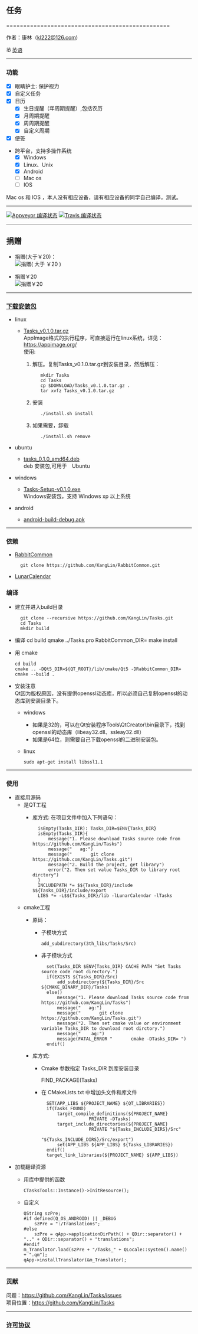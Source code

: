## 任务

================================================

作者：康林（kl222@126.com)

[<img src="Resource/Image/English.png" alt="英语" title="英语" width="16" height="16" />英语](README.md)

------------------------------------------------

### 功能

- [x] 眼睛护士: 保护视力
- [x] 自定义任务
- [x] 日历
    - [x] 生日提醒（年周期提醒）,包括农历
    - [x] 月周期提醒
    - [x] 周周期提醒
    - [x] 自定义周期
- [x] 便签
- 跨平台，支持多操作系统
  + [x] Windows
  + [x] Linux、Unix
  + [x] Android
  + [ ] Mac os
  + [ ] IOS

Mac os 和 IOS ，本人没有相应设备，请有相应设备的同学自己编译，测试。

------------------------------------------------

[![Appveyor 编译状态](https://ci.appveyor.com/api/projects/status/hw8wsnwinrnohhda/branch/master?svg=true)](https://ci.appveyor.com/project/KangLin/tasks/branch/master)
[![Travis 编译状态](https://travis-ci.org/KangLin/Tasks.svg?branch=master)](https://travis-ci.org/KangLin/Tasks)

------------------------------------------------

## 捐赠
- 捐赠(大于￥20)：  
![捐赠( 大于 ￥20 )](https://github.com/KangLin/RabbitCommon/raw/master/Src/Resource/image/Contribute.png "捐赠(大于￥20)")

- 捐赠￥20  
![捐赠￥20](https://github.com/KangLin/RabbitCommon/raw/master/Src/Resource/image/Contribute20.png "捐赠￥20")

------------------------------------------------

### [下载安装包](https://github.com/KangLin/Tasks/releases/latest)

- linux
    - [Tasks_v0.1.0.tar.gz](https://github.com/KangLin/Tasks/releases/download/v0.1.0/Tasks_v0.1.0.tar.gz)  
      AppImage格式的执行程序，可直接运行在linux系统，详见：https://appimage.org/  
      使用:    
      1. 解压。复制Tasks_v0.1.0.tar.gz到安装目录，然后解压：

                mkdir Tasks
                cd Tasks
                cp $DOWNLOAD/Tasks_v0.1.0.tar.gz .
                tar xvfz Tasks_v0.1.0.tar.gz

      2. 安装
        
                ./install.sh install
        
      3. 如果需要，卸载
        
                ./install.sh remove

- ubuntu
    - [tasks_0.1.0_amd64.deb](https://github.com/KangLin/Tasks/releases/download/v0.1.0/tasks_0.1.0_amd64.deb)  
  deb 安装包,可用于　Ubuntu
  
- windows
    - [Tasks-Setup-v0.1.0.exe](https://github.com/KangLin/Tasks/releases/download/v0.1.0/Tasks-Setup-v0.1.0.exe)  
  Windows安装包，支持 Windows xp 以上系统 

- android
    + [android-build-debug.apk](https://github.com/KangLin/Tasks/releases/download/v0.1.0/android-build-debug.apk)

------------------------------------------------

### 依赖
- [RabbitCommon](https://github.com/KangLin/RabbitCommon)
  
        git clone https://github.com/KangLin/RabbitCommon.git

- [LunarCalendar](https://github.com/KangLin/LunarCalendar)

### 编译
- 建立并进入build目录

        git clone --recursive https://github.com/KangLin/Tasks.git
        cd Tasks
        mkdir build

- 编译
        cd build
        qmake ../Tasks.pro RabbitCommon_DIR=
        make install

- 用 cmake

      cd build
      cmake .. -DQt5_DIR=${QT_ROOT}/lib/cmake/Qt5 -DRabbitCommon_DIR=
      cmake --build .
      
- 安装注意  
Qt因为版权原因，没有提供openssl动态库，所以必须自己复制openssl的动态库到安装目录下。
    + windows
        - 如果是32的，可以在Qt安装程序Tools\QtCreator\bin目录下，找到openssl的动态库（libeay32.dll、ssleay32.dll）
        - 如果是64位，则需要自己下载openssl的二进制安装包。
    + linux
    
        ```
        sudo apt-get install libssl1.1
        ```
    
------------------------------------------------

### 使用
- 直接用源码
  + 是QT工程
    - 库方式:
    在项目文件中加入下列语句：

            isEmpty(Tasks_DIR): Tasks_DIR=$ENV{Tasks_DIR}
            isEmpty(Tasks_DIR){
                message("1. Please download Tasks source code from https://github.com/KangLin/Tasks")
                message("   ag:")
                message("       git clone https://github.com/KangLin/Tasks.git")
                message("2. Build the project, get library")
                error("2. Then set value Tasks_DIR to library root dirctory")
            }
            INCLUDEPATH *= $${Tasks_DIR}/include $${Tasks_DIR}/include/export
            LIBS *= -L$${Tasks_DIR}/lib -lLunarCalendar -lTasks

  + cmake工程
    - 原码：
        + 子模块方式
  
              add_subdirectory(3th_libs/Tasks/Src)
      
        + 非子模块方式
    
                set(Tasks_DIR $ENV{Tasks_DIR} CACHE PATH "Set Tasks source code root directory.")
                if(EXISTS ${Tasks_DIR}/Src)
                    add_subdirectory(${Tasks_DIR}/Src ${CMAKE_BINARY_DIR}/Tasks)
                else()
                    message("1. Please download Tasks source code from https://github.com/KangLin/Tasks")
                    message("   ag:")
                    message("       git clone https://github.com/KangLin/Tasks.git")
                    message("2. Then set cmake value or environment variable Tasks_DIR to download root dirctory.")
                    message("    ag:")
                    message(FATAL_ERROR "       cmake -DTasks_DIR= ")
                endif()
                
    - 库方式:
    
        + Cmake 参数指定 Tasks_DIR 到库安装目录
        
            FIND_PACKAGE(Tasks)
        
        + 在 CMakeLists.txt 中增加头文件和库文件
        
                SET(APP_LIBS ${PROJECT_NAME} ${QT_LIBRARIES})
                if(Tasks_FOUND)
                    target_compile_definitions(${PROJECT_NAME}
                                PRIVATE -DTasks)
                    target_include_directories(${PROJECT_NAME}
                                PRIVATE "${Tasks_INCLUDE_DIRS}/Src"
                                        "${Tasks_INCLUDE_DIRS}/Src/export")
                    set(APP_LIBS ${APP_LIBS} ${Tasks_LIBRARIES})
                endif()
                target_link_libraries(${PROJECT_NAME} ${APP_LIBS})
        
- 加载翻译资源
  + 用库中提供的函数

        CTasksTools::Instance()->InitResource();

  + 自定义
  
        QString szPre;    
        #if defined(Q_OS_ANDROID) || _DEBUG
            szPre = ":/Translations";
        #else
            szPre = qApp->applicationDirPath() + QDir::separator() + ".." + QDir::separator() + "translations";
        #endif
        m_Translator.load(szPre + "/Tasks_" + QLocale::system().name() + ".qm");
        qApp->installTranslator(&m_Translator);

------------------------------------------------

### 贡献

问题：https://github.com/KangLin/Tasks/issues  
项目位置：https://github.com/KangLin/Tasks

------------------------------------------------
### [许可协议](License.md "License.md")
